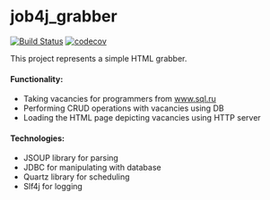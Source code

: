 # job4j_grabber
[![Build Status](https://travis-ci.com/o-gen18/job4j_grabber.svg?branch=master)](https://travis-ci.com/o-gen18/job4j_grabber)
[![codecov](https://codecov.io/gh/o-gen18/job4j_grabber/branch/master/graph/badge.svg)](https://codecov.io/gh/o-gen18/job4j_grabber)

This project represents a simple HTML grabber.

#### Functionality:

- Taking vacancies for programmers from www.sql.ru
- Performing CRUD operations with vacancies using DB
- Loading the HTML page depicting vacancies using HTTP server

#### Technologies:

- JSOUP library for parsing
- JDBC for manipulating with database
- Quartz library for scheduling
- Slf4j for logging

